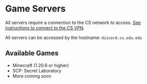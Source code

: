 # Game Servers
All servers require a connection to the CS network to access. [See instructions to connect to the CS VPN](https://systems.cs.odu.edu/network/vpn/).

All servers can be accessed by the hostname: `discord.cs.odu.edu`
## Available Games
* Minecraft (1.20.6 or higher)
* SCP: Secret Laboratory
* More coming soon
